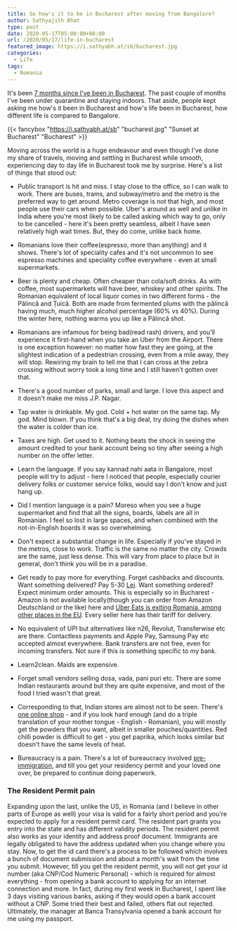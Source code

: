 ```yaml
---
title: So how's it to be in Bucharest after moving from Bangalore?
author: Sathyajith Bhat
type: post
date: 2020-05-17T05:00:00+00:00
url: /2020/05/17/life-in-bucharest
featured_image: https://i.sathyabh.at/sb/bucharest.jpg
categories:
  - Life
tags:
  - Romania
---
```


It's been [7 months since I've been in Bucharest](https://sathyabh.at/2020/01/08/salut-bucharest/). The past couple of months I've been under quarantine and staying indoors. That aside, people kept asking me how's it been in Bucharest and how's life been in Bucharest, how different life is compared to Bangalore. 

{{< fancybox "https://i.sathyabh.at/sb" "bucharest.jpg" "Sunset at Bucharest" "Bucharest" >}}


Moving across the world is a huge endeavour and even though I've done my share of travels, moving and settling in Bucharest while smooth, experiencing day to day life in Bucharest took me by surprise. Here's a list of things that stood out:


- Public transport is hit and miss. I stay close to the office, so I can walk to work. There are buses, trams, and subway/metro and the metro is the preferred way to get around. Metro coverage is not that high, and most people use their cars when possible. Uber's around as well and unlike in India where you're most likely to be called asking which way to go, only to be cancelled - here it's been pretty seamless, albeit I have seen relatively high wait times. But, they do come, unlike back home.

- Romanians love their coffee(espresso, more than anything) and it shows. There's lot of speciality cafes and it's not uncommon to see espresso machines and speciality coffee everywhere - even at small supermarkets. 

- Beer is plenty and cheap. Often cheaper than cola/soft drinks. As with coffee, most supermarkets will have beer, whiskey and other spirits. The Romanian equivalent of local liquor comes in two different forms - the Pălincă and Țuică. Both are made from fermented plums with the pălincă having much, much higher alcohol percentage (60% vs 40%). During the winter here, nothing warms you up like a Pălincă shot. 

- Romanians are infamous for being bad(read rash) drivers, and you'll experience it first-hand when you take an Uber from the Airport. There is one exception however: no matter how fast they are going, at the slightest indication of a pedestrian crossing, even from a mile away, they will stop. Rewiring my brain to tell me that I can cross at the zebra crossing without worry took a long time and I still haven't gotten over that.

- There's a good number of parks, small and large. I love this aspect and it doesn't make me miss J.P. Nagar.

- Tap water is drinkable. My god. Cold + hot water on the same tap. My god. Mind blown. If you think that's a big deal, try doing the dishes when the water is colder than ice.

- Taxes are high. Get used to it. Nothing beats the shock in seeing the amount credited to your bank account being so tiny after seeing a high number on the offer letter.

- Learn the language. If you say kannad nahi aata in Bangalore, most people will try to adjust - here I noticed that people, especially courier delivery folks or customer service folks, would say I don't know and just hang up.

- Did I mention language is a pain? Moreso when you see a huge supermarket and find that all the signs, boards, labels are all in Romanian. I feel so lost in large spaces, and when combined with the not-in-English boards it was so overwhelming.

- Don't expect a substantial change in life. Especially if you've stayed in the metros, close to work. Traffic is the same no matter the city. Crowds are the same, just less dense. This will vary from place to place but in general, don't think you will be in a paradise.

- Get ready to pay more for everything. Forget cashbacks and discounts. Want something delivered? Pay 5-30 [Lei](https://en.wikipedia.org/wiki/Romanian_leu). Want something ordered? Expect minimum order amounts. This is especially so in Bucharest - Amazon is not available locally(though you can order from Amazon Deutschland or the like) here and [Uber Eats is exiting Romania, among other places in the EU](https://www.romania-insider.com/uber-eats-romania-exit). Every seller here has their tariff for delivery. 

- No equivalent of UPI but alternatives like n26, Revolut, Transferwise etc are there. Contactless payments and Apple Pay, Samsung Pay etc accepted almost everywhere. Bank transfers are not free, even for incoming transfers. Not sure if this is something specific to my bank.

- Learn2clean. Maids are expensive.

- Forget small vendors selling dosa, vada, pani puri etc. There are some Indian restaurants around but they are quite expensive, and most of the food I tried wasn't that great. 

- Corresponding to that, Indian stores are almost not to be seen. There's [one online shop](https://www.indianfood.ro/) - and if you look hard enough (and do a triple translation of your mother tongue - English - Romanian), you will mostly get the powders that you want, albeit in smaller pouches/quantities. Red chilli powder is difficult to get - you get paprika, which looks similar but doesn't have the same levels of heat.

- Bureaucracy is a pain. There's a lot of bureaucracy involved [pre-immigration](https://sathyabh.at/2020/01/08/salut-bucharest/), and till you get your residency permit and your loved one over, be prepared to continue doing paperwork. 

### The Resident Permit pain

Expanding upon the last, unlike the US, in Romania (and I believe in other parts of Europe as well) your visa is valid for a fairly short period and you're expected to apply for a resident permit card. The resident part grants you entry into the state and has different validity periods. The resident permit also works as your identity and address proof document. Immigrants are legally obligated to have the address updated when you change where you stay. Now, to get the id card there's a process to be followed which involves a bunch of document submission and about a month's wait from the time you submit. However, till you get the resident permit, you will not get your id number (aka CNP/Cod Numeric Personal) - which is required for almost everything - from opening a bank account to applying for an internet connection and more. In fact, during my first week in Bucharest, I spent like 3 days visiting various banks, asking if they would open a bank account without a CNP. Some tried their best and failed, others flat out rejected. Ultimately, the manager at Banca Transylvania opened a bank account for me using my passport.

